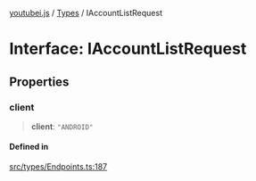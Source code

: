 [youtubei.js](../../../README.md) / [Types](../README.md) / IAccountListRequest

# Interface: IAccountListRequest

## Properties

### client

> **client**: `"ANDROID"`

#### Defined in

[src/types/Endpoints.ts:187](https://github.com/LuanRT/YouTube.js/blob/eb21af33db708f0355f4fb15881f5d4fabc7b06c/src/types/Endpoints.ts#L187)
